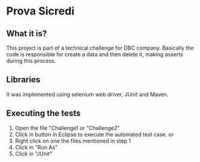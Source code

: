 # Prova Sicredi

## What it is?
This project is part of a technical challenge for DBC company.
Basically the code is responsible for create a data and then delete it, making asserts during this process.

## Libraries
It was implemented  using selenium web driver, JUnit and Maven.

## Executing the tests
1. Open the file "Challenge1 or "Challenge2"
2. Click in  <Run> button in Eclipse to execute the automated test case.
  or
1. Right click on one the files mentioned in step 1
2. Click in "Run As"
3. Click in "JUnit"

